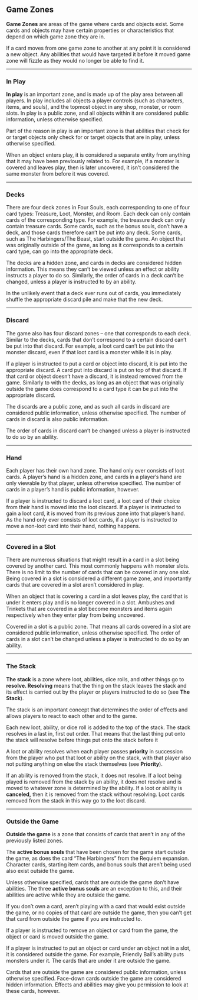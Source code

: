Game Zones
----------

**Game Zones** are areas of the game where cards and objects exist. Some cards and objects may have certain properties or characteristics that depend on which game zone they are in.

If a card moves from one game zone to another at any point it is considered a new object. Any abilities that would have targeted it before it moved game zone will fizzle as they would no longer be able to find it.

* * *

### In Play

**In play** is an important zone, and is made up of the play area between all players. In play includes all objects a player controls (such as characters, items, and souls), and the topmost object in any shop, monster, or room slots. In play is a public zone, and all objects within it are considered public information, unless otherwise specified.

Part of the reason in play is an important zone is that abilities that check for or target objects only check for or target objects that are in play, unless otherwise specified.

When an object enters play, it is considered a separate entity from anything that it may have been previously related to. For example, if a monster is covered and leaves play, then is later uncovered, it isn’t considered the same monster from before it was covered.

* * *

### Decks

There are four deck zones in Four Souls, each corresponding to one of four card types: Treasure, Loot, Monster, and Room. Each deck can only contain cards of the corresponding type. For example, the treasure deck can only contain treasure cards. Some cards, such as the bonus souls, don’t have a deck, and those cards therefore can’t be put into any deck. Some cards, such as The Harbingers/The Beast, start outside the game. An object that was originally outside of the game, as long as it corresponds to a certain card type, can go into the appropriate deck.

The decks are a hidden zone, and cards in decks are considered hidden information. This means they can’t be viewed unless an effect or ability instructs a player to do so. Similarly, the order of cards in a deck can’t be changed, unless a player is instructed to by an ability.

In the unlikely event that a deck ever runs out of cards, you immediately shuffle the appropriate discard pile and make that the new deck.

* * *

### Discard

The game also has four discard zones – one that corresponds to each deck. Similar to the decks, cards that don’t correspond to a certain discard can’t be put into that discard. For example, a loot card can’t be put into the monster discard, even if that loot card is a monster while it is in play.

If a player is instructed to put a card or object into discard, it is put into the appropriate discard. A card put into discard is put on top of that discard. If that card or object doesn’t have a discard, it is instead removed from the game. Similarly to with the decks, as long as an object that was originally outside the game does correspond to a card type it can be put into the appropriate discard.

The discards are a public zone, and as such all cards in discard are considered public information, unless otherwise specified. The number of cards in discard is also public information.

The order of cards in discard can’t be changed unless a player is instructed to do so by an ability.

* * *

### Hand

Each player has their own hand zone. The hand only ever consists of loot cards. A player’s hand is a hidden zone, and cards in a player’s hand are only viewable by that player, unless otherwise specified. The number of cards in a player’s hand is public information, however.

If a player is instructed to discard a loot card, a loot card of their choice from their hand is moved into the loot discard. If a player is instructed to gain a loot card, it is moved from its previous zone into that player’s hand. As the hand only ever consists of loot cards, if a player is instructed to move a non-loot card into their hand, nothing happens.

* * *

### Covered in a Slot

There are numerous situations that might result in a card in a slot being covered by another card. This most commonly happens with monster slots. There is no limit to the number of cards that can be covered in any one slot. Being covered in a slot is considered a different game zone, and importantly cards that are covered in a slot aren’t considered in play.

When an object that is covering a card in a slot leaves play, the card that is under it enters play and is no longer covered in a slot. Ambushes and Trinkets that are covered in a slot become monsters and items again respectively when they enter play from being uncovered.

Covered in a slot is a public zone. That means all cards covered in a slot are considered public information, unless otherwise specified. The order of cards in a slot can’t be changed unless a player is instructed to do so by an ability.

* * *

### The Stack

**The stack** is a zone where loot, abilities, dice rolls, and other things go to **resolve. Resolving** means that the thing on the stack leaves the stack and its effect is carried out by the player or players instructed to do so (see **The Stack**).

The stack is an important concept that determines the order of effects and allows players to react to each other and to the game.

Each new loot, ability, or dice roll is added to the top of the stack. The stack resolves in a last in, first out order. That means that the last thing put onto the stack will resolve before things put onto the stack before it

A loot or ability resolves when each player passes **priority** in succession from the player who put that loot or ability on the stack, with that player also not putting anything on else the stack themselves (see **Priority**).

If an ability is removed from the stack, it does not resolve. If a loot being played is removed from the stack by an ability, it does not resolve and is moved to whatever zone is determined by the ability. If a loot or ability is **canceled,** then it is removed from the stack without resolving. Loot cards removed from the stack in this way go to the loot discard.

* * *

### Outside the Game

**Outside the game** is a zone that consists of cards that aren’t in any of the previously listed zones.

The **active bonus souls** that have been chosen for the game start outside the game, as does the card “The Harbingers” from the Requiem expansion. Character cards, starting item cards, and bonus souls that aren’t being used also exist outside the game.

Unless otherwise specified, cards that are outside the game don’t have abilities. The three **active bonus souls** are an exception to this, and their abilities are active while they are outside the game.

If you don’t own a card, aren’t playing with a card that would exist outside the game, or no copies of that card are outside the game, then you can’t get that card from outside the game if you are instructed to.

If a player is instructed to remove an object or card from the game, the object or card is moved outside the game.

If a player is instructed to put an object or card under an object not in a slot, it is considered outside the game. For example, Friendly Ball’s ability puts monsters under it. The cards that are under it are outside the game.

Cards that are outside the game are considered public information, unless otherwise specified. Face-down cards outside the game are considered hidden information. Effects and abilities may give you permission to look at these cards, however.

